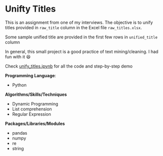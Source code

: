 # Unifty Titles

This is an assignment from one of my interviews. The objective is to unify titles provided in `raw_title` column in the Excel file `raw_titles.xlsx`.

Some sample unified title are provided in the first few rows in  `unified_title` column

In general, this small project is a good practice of text mining/cleaning. I had fun with it 😆

Check [unify_titles.ipynb](unify_titles.ipynb) for all the code and step-by-step demo

**Programming Language**: 
	
 - Python

**Algorithms/Skills/Techniques**

 - Dynamic Programming
 - List comprehension
 - Regular Expression

**Packages/Libraries/Modules**

 - pandas
 - numpy
 - re
 - string